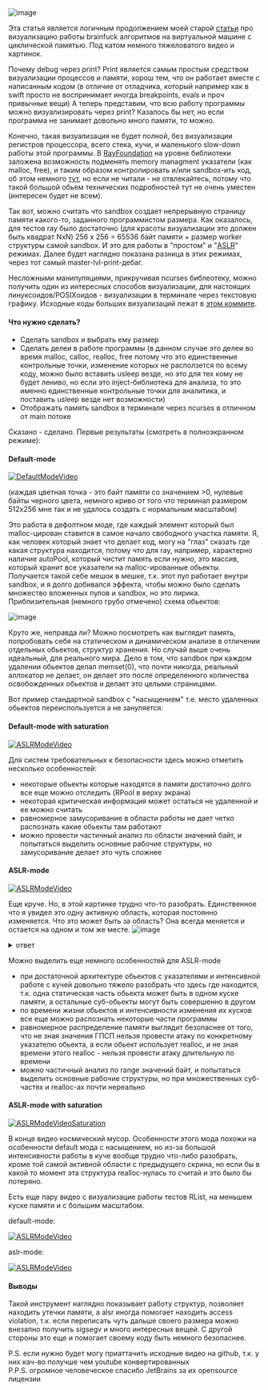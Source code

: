
<img src="https://habrastorage.org/getpro/habr/post_images/503/5b9/b96/5035b9b96e4f7b2f5573a2c42fbd7c25.png" alt="image"/>

Эта статья является логичным продолжением моей старой <a href="https://habrahabr.ru/post/257933/">статьи</a> про визуализацию работы brainfuck алгоритмов на виртуальной машине с циклической памятью. Под катом немного тяжеловатого видео и картинок.

Почему debug через print? Print является самым простым средством визуализации процессов и памяти, хорош тем, что он работает вместе с написанным кодом (в отличие от отладчика, который например как в swift просто не воспринимает иногда breakpoints, evals и проч привычные вещи)
А теперь представим, что всю работу программы можно визуализировать через print? Казалось бы нет, но если программа не занимает довольно много памяти, то можно.

Конечно, такая визуализация не будет полной, без визуализации регистров процессора, всего стека, кучи, и маленького slow-down работы этой программы. 
В <a href="https://github.com/kojiba/RayLanguage">RayFoundation</a> на уровне библиотеки заложена возможность подменять memory managment указатели (как malloc, free), и таким образом контролировать и/или sandbox-ить код, об этом немного <a href="https://habrahabr.ru/post/244617/">тут</a>, но если не читали - не отвлекайтесь, потому что такой большой обьем технических подробностей тут не очень уместен (интересен будет не всем).

Так вот, можно считать что sandbox создает непрерывную страницу памяти какого-то, заданного программистом размера. Как оказалось, для тестов ray было достаточно (для красоты визуализации это должен быть квадрат NxN) 256 х 256 = 65536 байт памяти + размер worker структуры самой sandbox. И это для работы в "простом" и "<a href="https://en.wikipedia.org/wiki/Address_space_layout_randomization">ASLR</a>" режимах. Далее будет наглядно показана разница в этих режимах, через тот самый master-lvl-print-дебаг.

Несложными манипуляциями, прикручивая ncurses библеотеку, можно получить один из интересных способов визуализации, для настоящих линуксоидов/POSIXоидов - визуализации в терминале через текстовую графику. Исходные коды больших визуализаций лежат в <a href="https://github.com/kojiba/RayLanguage/commit/23ced975c0dec86bd3a3ba1a6a7a2c86a8534b87">этом коммите</a>.

<h4>Что нужно сделать?</h4>
<ul>
	<li>Сделать sandbox и выбрать ему размер </li>
	<li>Сделать делеи в работе программы (в данном случае это делеи во время malloc, calloc, realloc, free потому что это единственные контрольные точки, изменение которых не расползется по всему коду, можно было вставить usleep везде, но это для тех кому не будет лениво, но если это inject-библиотека для анализа, то это именно единственные контрольные точки для аналитика, и поставить usleep везде нет возможности)</li>
        <li>Отображать память sandbox в терминале через ncurses в отличном от main потоке </li>
</ul>

Сказано - сделано. Первые результаты (смотреть в полноэкранном режиме):

<h4>Default-mode</h4>  

[![DefaultModeVideo](http://img.youtube.com/vi/oTtGlyUQRZQ/0.jpg)](http://www.youtube.com/watch?v=oTtGlyUQRZQ)

(каждая цветная точка - это байт памяти со значением >0, нулевые байты черного цвета, немного криво от того что терминал размером 512х256 мне так и не удалось создать с нормальным масштабом)

Это работа в дефолтном моде, где каждый элемент который был malloc-цирован ставится в самое начало свободного участка памяти.
Я, как человек который знает что делает код, могу на "глаз" сказать где какая структура находится, потому что для ray, например, характерно наличие autoPool, который чистит память если нужно, это массив, который хранит все указатели на malloc-ированные обьекты. Получается такой себе мешок в мешке, т.к. этот пул работает внутри sandbox, и я долго добивался эффекта, чтобы можно было сделать множество вложенных пулов и sandbox, но это лирика. Приблизительная (немного грубо отмечено) схема обьектов:

<img src="https://habrastorage.org/getpro/habr/post_images/04c/e3c/e86/04ce3ce867d1f398107d189714ce93ef.jpg" alt="image"/>

Круто же, неправда ли? 
Можно посмотреть как выглядит память, попробовать себя на статическом и динамическом анализе в отличении отдельных обьектов, структур хранения. Но случай выше очень идеальный, для реального мира. Дело в том, что sandbox при каждом удалении обьектов делал memset(0), что почти никогда, реальный аллокатор не делает, он делает это после определенного количества освобожденных обьектов и делает это целыми страницами.

Вот пример стандартной sandbox с "насыщением" т.е. место удаленных обьектов переиспользуется а не зануляется:

<h4>Default-mode with saturation</h4>

[![ASLRModeVideo](http://img.youtube.com/vi/WoVQD1EumaM/0.jpg)](http://www.youtube.com/watch?v=WoVQD1EumaM)

Для систем требовательных к безопасности здесь можно отметить несколько особенностей:
<ul>
	<li>некоторые обьекты которые находятся в памяти достаточно долго все еще можно отследить (RPool в верху экрана) </li>
	<li>некоторая критическая информация может остаться не удаленной и ее можно считать</li>
        <li>равномерное замусоривание в области работы не дает четко распознать какие обьекты там работают  </li>
        <li>можно провести частичный анализ по области значений байт, и попытаться выделить основные рабочие структуры, но замусоривание делает это чуть сложнее</li>
</ul>

<h4>ASLR-mode</h4>  

[![ASLRModeVideo](http://img.youtube.com/vi/_yDivYCJ8WM/0.jpg)](http://www.youtube.com/watch?v=_yDivYCJ8WM)

Еще круче. Но, в этой картинке трудно что-то разобрать. Единственное что я увидел это одну активную область, которая постоянно изменяется. Что это может быть за область? Она всегда меняется и остается на одном и том же месте.
<img src="https://habrastorage.org/getpro/habr/post_images/ee0/7dc/90c/ee07dc90c7483b37c20161fa69cb58b7.png" alt="image"/>

<details closed>
    <summary>ответ</summary>
    <pre>это счетчик RPool-а, который знает сколько указателей находится в текущий момент времени в программе на куче, и рядом с ним счетчик свободных мест, которые остаются для указателей</pre>
</details>

Можно выделить еще немного особенностей для ASLR-mode
<ul>
	<li>при достаточной архитектуре обьектов с указателями и интенсивной работе с кучей довольно тяжело разобрать что здесь где находится, т.к. одна статическая часть обьекта может быть в одном куске памяти, а остальные суб-обьекты могут быть совершенно в другом</li>
	<li>по времени жизни обьектов и интенсивности изменения их кусков все еще можно распознать некоторые части программы</li>
        <li>равномерное распределение памяти выглядит безопаснее от того, что не зная значения ГПСП нельзя провести атаку по конкретному указателю обьекта, а если обьект использует realloc, и не зная времени этого realloc - нельзя провести атаку длительную по времени</li>
        <li>можно частичный анализ по range значений байт, и попытаться выделить основные рабочие структуры, но при множественных суб-частях и realloc-ах почти нереально</li>
</ul>

<h4>ASLR-mode with saturation</h4>

[![ASLRModeVideoSaturation](http://img.youtube.com/vi/TNy9PvZ3OQk/0.jpg)](http://www.youtube.com/watch?v=TNy9PvZ3OQk)

В конце видео космический мусор. Особенности этого мода похожи на особенности default мода с насыщением, но из-за большой интенсивности работы в куче вообще трудно что-либо разобрать, кроме той самой активной области с предыдущего скрина, но если бы в какой то момент эта структура realloc-нулась то считай и это было бы потеряно.

Есть еще пару видео с визуализацие работы тестов RList, на меньшем куске памяти и с большим масштабом.

default-mode:

[![ASLRModeVideo](http://img.youtube.com/vi/im-wuL6-XKM/0.jpg)](http://www.youtube.com/watch?v=im-wuL6-XKM)

aslr-mode:

[![ASLRModeVideo](http://img.youtube.com/vi/OWPvN9efLmk/0.jpg)](http://www.youtube.com/watch?v=OWPvN9efLmk)

<h4>Выводы</h4>
Такой инструмент наглядно показывает работу структур, позволяет находить утечки памяти, а alsr иногда помогает находить access violation, т.к. если переписать чуть дальше своего размера можно внезапно получить sigsegv и много интересных вещей. С другой стороны это еще и помогает своему коду быть немного безопаснее.

P.S. если нужно будет могу приаттачить исходные видео на github, т.к. у них кач-во получше чем youtube конвертированных  
P.P.S. огромное человеческое спасибо JetBrains за их opensource лицензии